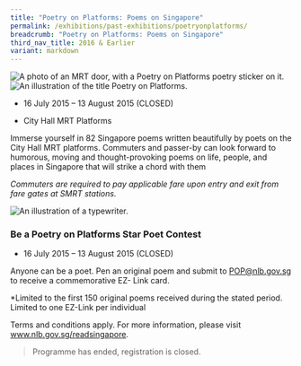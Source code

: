 ```yaml
---
title: "Poetry on Platforms: Poems on Singapore"
permalink: /exhibitions/past-exhibitions/poetryonplatforms/
breadcrumb: "Poetry on Platforms: Poems on Singapore"
third_nav_title: 2016 & Earlier
variant: markdown
---
```

![A photo of an MRT door, with a Poetry on Platforms poetry sticker on it.](https://exhibitions.nlb.gov.sg/images/event-images/poetry-on-platforms/poetry-on-platforms-tab-banner_400w.jpg)
![An illustration of the title Poetry on Platforms.](https://exhibitions.nlb.gov.sg/images/event-images/poetry-on-platforms/poetry-on-platforms-main-image.png)

*   16 July 2015 – 13 August 2015 (CLOSED)
    
*   City Hall MRT Platforms
    
Immerse yourself in 82 Singapore poems written beautifully by poets on the City Hall MRT platforms. Commuters and passer-by can look forward to humorous, moving and thought-provoking poems on life, people, and places in Singapore that will strike a chord with them

_Commuters are required to pay applicable fare upon entry and exit from fare gates at SMRT stations._

![An illustration of a typewriter.](https://exhibitions.nlb.gov.sg/images/event-images/poetry-on-platforms/POP02_400w.jpg)

### **Be a Poetry on Platforms Star Poet Contest**

*   16 July 2015 – 13 August 2015 (CLOSED)
    
Anyone can be a poet. Pen an original poem and submit to POP@nlb.gov.sg to receive a commemorative EZ- Link card.

\*Limited to the first 150 original poems received during the stated period. Limited to one EZ-Link per individual

Terms and conditions apply. For more information, please visit www.nlb.gov.sg/readsingapore.

> Programme has ended, registration is closed.